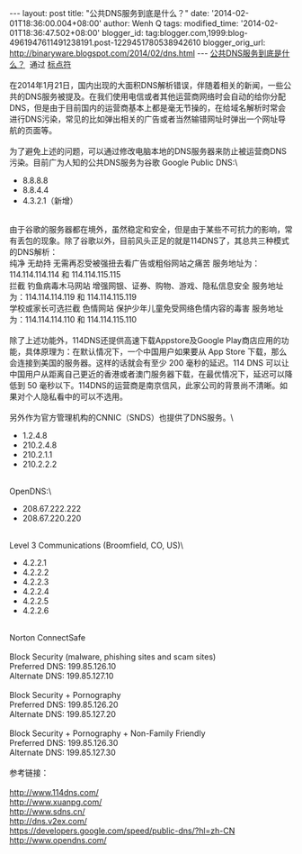 --- layout: post title: "公共DNS服务到底是什么？" date:
'2014-02-01T18:36:00.004+08:00' author: Wenh Q tags: modified\_time:
'2014-02-01T18:36:47.502+08:00' blogger\_id:
tag:blogger.com,1999:blog-4961947611491238191.post-1229451780538942610
blogger\_orig\_url: http://binaryware.blogspot.com/2014/02/dns.html ---
[公共DNS服务到底是什么？](http://feedproxy.google.com/~r/biaodianfu/~3/WyTgxu2T1L8/public-dns.html)  通过
[标点符](http://www.biaodianfu.com/)\
\
在2014年1月21日，国内出现的大面积DNS解析错误，伴随着相关的新闻，一些公共的DNS服务被提及。在我们使用电信或者其他运营商网络时会自动的给你分配DNS，但是由于目前国内的运营商基本上都是毫无节操的，在给域名解析时常会进行DNS污染，常见的比如弹出相关的广告或者当然输错网址时弹出一个网址导航的页面等。\
\
为了避免上述的问题，可以通过修改电脑本地的DNS服务器来防止被运营商DNS污染。目前广为人知的公共DNS服务为谷歌
Google Public DNS:\

-   8.8.8.8
-   8.8.4.4
-   4.3.2.1（新增）

\
由于谷歌的服务器都在境外，虽然稳定和安全，但是由于某些不可抗力的影响，常有丢包的现象。除了谷歌以外，目前风头正足的就是114DNS了，其总共三种模式的DNS解析：\
纯净 无劫持 无需再忍受被强扭去看广告或粗俗网站之痛苦
服务地址为：114.114.114.114 和 114.114.115.115\
拦截 钓鱼病毒木马网站 增强网银、证券、购物、游戏、隐私信息安全
服务地址为：114.114.114.119 和 114.114.115.119\
学校或家长可选拦截 色情网站 保护少年儿童免受网络色情内容的毒害
服务地址为：114.114.114.110 和 114.114.115.110\
\
除了上述功能外，114DNS还提供高速下载Appstore及Google
Play商店应用的功能，具体原理为：在默认情况下，一个中国用户如果要从 App
Store 下载，那么会连接到美国的服务器。这样的话就会有至少 200
毫秒的延迟。114 DNS
可以让中国用户从距离自己更近的香港或者澳门服务器下载，在最优情况下，延迟可以降低到
50
毫秒以下。114DNS的运营商是南京信风，此家公司的背景尚不清晰。如果对个人隐私看中的可以不选用。\
\
另外作为官方管理机构的CNNIC（SNDS）也提供了DNS服务。\

-   1.2.4.8
-   210.2.4.8
-   210.2.1.1
-   210.2.2.2

\
OpenDNS:\

-   208.67.222.222
-   208.67.220.220

\
Level 3 Communications (Broomfield, CO, US)\

-   4.2.2.1
-   4.2.2.2
-   4.2.2.3
-   4.2.2.4
-   4.2.2.5
-   4.2.2.6

\
Norton ConnectSafe\
\
Block Security (malware, phishing sites and scam sites)\
Preferred DNS: 199.85.126.10\
Alternate DNS: 199.85.127.10\
\
Block Security + Pornography\
Preferred DNS: 199.85.126.20\
Alternate DNS: 199.85.127.20\
\
Block Security + Pornography + Non-Family Friendly\
Preferred DNS: 199.85.126.30\
Alternate DNS: 199.85.127.30\
\
参考链接：\
\
<http://www.114dns.com/>\
<http://www.xuanpg.com/>\
<http://www.sdns.cn/>\
<http://dns.v2ex.com/>\
<https://developers.google.com/speed/public-dns/?hl=zh-CN>\
<http://www.opendns.com/>
